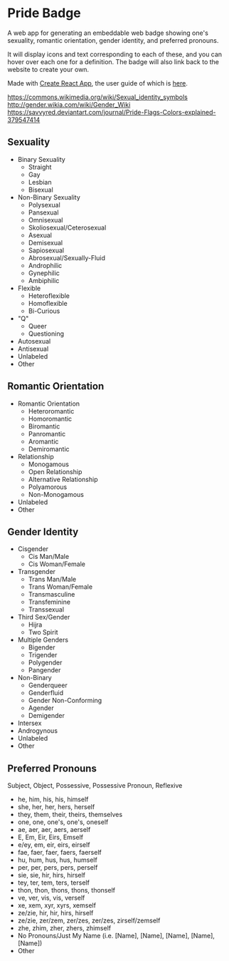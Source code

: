 # Pride Badge

A web app for generating an embeddable web badge showing one's sexuality, romantic orientation, gender identity, and preferred pronouns.

It will display icons and text corresponding to each of these, and you can hover over each one for a definition. The badge will also link back to the website to create your own.

Made with [Create React App](https://github.com/facebookincubator/create-react-app), the user guide of which is [here](https://github.com/facebookincubator/create-react-app/blob/master/packages/react-scripts/template/README.md).

https://commons.wikimedia.org/wiki/Sexual_identity_symbols
http://gender.wikia.com/wiki/Gender_Wiki
https://savvyred.deviantart.com/journal/Pride-Flags-Colors-explained-379547414

## Sexuality

- Binary Sexuality
  - Straight
  - Gay
  - Lesbian
  - Bisexual
- Non-Binary Sexuality
  - Polysexual
  - Pansexual
  - Omnisexual
  - Skoliosexual/Ceterosexual
  - Asexual
  - Demisexual
  - Sapiosexual
  - Abrosexual/Sexually-Fluid
  - Androphilic
  - Gynephilic
  - Ambiphilic
- Flexible
  - Heteroflexible
  - Homoflexible
  - Bi-Curious
- "Q"
  - Queer
  - Questioning
- Autosexual
- Antisexual
- Unlabeled
- Other

## Romantic Orientation

- Romantic Orientation
  - Heteroromantic
  - Homoromantic
  - Biromantic
  - Panromantic
  - Aromantic
  - Demiromantic
- Relationship
  - Monogamous
  - Open Relationship
  - Alternative Relationship
  - Polyamorous
  - Non-Monogamous
- Unlabeled
- Other

## Gender Identity

- Cisgender
  - Cis Man/Male
  - Cis Woman/Female
- Transgender
  - Trans Man/Male
  - Trans Woman/Female
  - Transmasculine
  - Transfeminine
  - Transsexual
- Third Sex/Gender
  - Hijra
  - Two Spirit
- Multiple Genders
  - Bigender
  - Trigender
  - Polygender
  - Pangender
- Non-Binary
  - Genderqueer
  - Genderfluid
  - Gender Non-Conforming
  - Agender
  - Demigender
- Intersex
- Androgynous
- Unlabeled
- Other

## Preferred Pronouns

Subject, Object, Possessive, Possessive Pronoun, Reflexive

- he, him, his, his, himself
- she, her, her, hers, herself
- they, them, their, theirs, themselves
- one, one, one's, one's, oneself
- ae, aer, aer, aers, aerself
- E, Em, Eir, Eirs, Emself
- e/ey, em, eir, eirs, eirself
- fae, faer, faer, faers, faerself
- hu, hum, hus, hus, humself
- per, per, pers, pers, perself
- sie, sie, hir, hirs, hirself
- tey, ter, tem, ters, terself
- thon, thon, thons, thons, thonself
- ve, ver, vis, vis, verself
- xe, xem, xyr, xyrs, xemself
- ze/zie, hir, hir, hirs, hirself
- ze/zie, zer/zem, zer/zes, zer/zes, zirself/zemself
- zhe, zhim, zher, zhers, zhimself
- No Pronouns/Just My Name (i.e. [Name], [Name], [Name], [Name], [Name])
- Other
